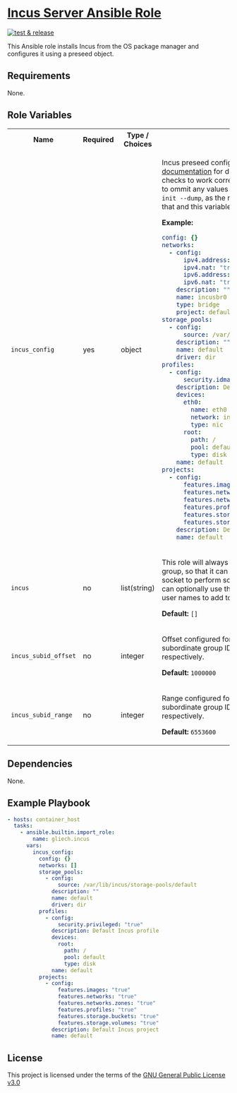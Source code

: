 # [Incus Server Ansible Role][1]

[![test & release][2]][3]

This Ansible role installs Incus from the OS package manager and configures it
using a preseed object.

## Requirements

None.

## Role Variables

<table>
<tr><th>Name</th><th>Required</th><th>Type / Choices</th><th>Description</th></tr>
<tr><td><code>incus_config</code></td>
<td>yes</td>
<td>object</td>
<td>

Incus preseed configuration object. See the [Incus documentation][5] for
details. If you want idempotency checks to work correctly, you have to make sure
not to ommit any values which are output by `incus admin init --dump`, as the
role uses the difference between that and this variable to detect changes.

**Example:**
```yaml
config: {}
networks:
  - config:
      ipv4.address: none
      ipv4.nat: "true"
      ipv6.address: none
      ipv6.nat: "true"
    description: ""
    name: incusbr0
    type: bridge
    project: default
storage_pools:
  - config:
      source: /var/lib/incus/storage-pools/default
    description: ""
    name: default
    driver: dir
profiles:
  - config:
      security.idmap.isolated: "true"
    description: Default Incus profile
    devices:
      eth0:
        name: eth0
        network: incusbr0
        type: nic
      root:
        path: /
        pool: default
        type: disk
    name: default
projects:
  - config:
      features.images: "true"
      features.networks: "true"
      features.networks.zones: "true"
      features.profiles: "true"
      features.storage.buckets: "true"
      features.storage.volumes: "true"
    description: Default Incus project
    name: default
```
</td></tr>


<tr><td><code>incus</code></td>
<td>no</td>
<td>list(string)</td>
<td>

This role will always add the ansible user to the incus group, so that it can
communicate with the incus unix socket to perform some of the tasks in this
role. You can optionally use this variable to specify additional user names to
add to the group.

**Default:** `[]`
</td></tr>


<tr><td><code>incus_subid_offset</code></td>
<td>no</td>
<td>integer</td>
<td>

Offset configured for the subordinate user IDs and subordinate group IDs in
`/etc/subuid` and `/etc/subgid` respectively.

**Default:** `1000000`
</td></tr>


<tr><td><code>incus_subid_range</code></td>
<td>no</td>
<td>integer</td>
<td>

Range configured for the subordinate user IDs and subordinate group IDs in
`/etc/subuid` and `/etc/subgid` respectively.

**Default:** `6553600`
</td></tr>
</table>

## Dependencies

None.

## Example Playbook

```yaml
- hosts: container_host
  tasks:
    - ansible.builtin.import_role:
        name: gliech.incus
      vars:
        incus_config:
          config: {}
          networks: []
          storage_pools:
            - config:
                source: /var/lib/incus/storage-pools/default
              description: ""
              name: default
              driver: dir
          profiles:
            - config:
                security.privileged: "true"
              description: Default Incus profile
              devices:
                root:
                  path: /
                  pool: default
                  type: disk
              name: default
          projects:
            - config:
                features.images: "true"
                features.networks: "true"
                features.networks.zones: "true"
                features.profiles: "true"
                features.storage.buckets: "true"
                features.storage.volumes: "true"
              description: Default Incus project
              name: default
```

## License

This project is licensed under the terms of the [GNU General Public License v3.0](LICENSE)

[1]: https://galaxy.ansible.com/ui/standalone/roles/gliech/incus/
[2]: https://github.com/gliech/incus-ansible-role/actions/workflows/release.yml/badge.svg
[3]: https://github.com/gliech/incus-ansible-role/actions/workflows/release.yml
[4]: https://github.com/gliech/semantic-release-config-github-ansible-role
[5]: https://linuxcontainers.org/incus/docs/main/howto/initialize/#non-interactive-configuration
